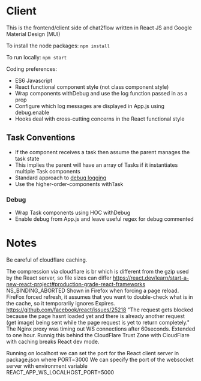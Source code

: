 # Client

This is the frontend/client side of chat2flow written in React JS and Google Material Design (MUI)

To install the node packages:
`npm install` 

To run locally:
 `npm start`

Coding preferences:
* ES6 Javascript
* React functional component style (not class component style)
* Wrap components withDebug and use the log function passed in as a prop
* Configure which log messages are displayed in App.js using debug.enable
* Hooks deal with cross-cutting concerns in the React functional style

## Task Conventions
* If the component receives a task then assume the parent manages the task state
* This implies the parent will have an array of Tasks if it instantiates multiple Task components
* Standard approach to [debug logging](#Debug)
* Use the higher-order-components withTask

### Debug
* Wrap Task components using HOC withDebug
* Enable debug from App.js and leave useful regex for debug commented

# Notes
Be careful of cloudflare caching.

The compression via cloudflare is br which is different from the gzip used by the React server, so file sizes can differ
https://react.dev/learn/start-a-new-react-project#production-grade-react-frameworks 
NS_BINDING_ABORTED Shown in Firefox when forcing a page reload. FireFox forced refresh, it assumes that you want to double-check what is in the cache, so it temporarily ignores Expires. https://github.com/facebook/react/issues/25218 "The request gets blocked because the page hasnt loaded yet and there is already another request (get image) being sent while the page request is yet to return completely."
The Nginx proxy was timing out WS connections after 60seconds. Extended to one hour.
Runnig this behind the CloudFlare Trust Zone with CloudFlare with caching breaks React dev mode.

Running on localhost we can set the port for the React client server in package.json where PORT=3000
We can specify the port of the websocket server with environment variable REACT_APP_WS_LOCALHOST_PORT=5000